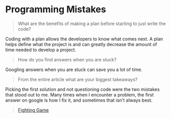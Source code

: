 # Programming Mistakes 

> What are the benefits of making a plan before starting to just write the code?

Coding with a plan allows the developers to know what comes next. A plan helps define what the project is and can greatly decrease the amount of time needed to develop a project.

> How do you find answers when you are stuck?

Googling answers when you are stuck can save you a lot of time.

> From the entire article what are your biggest takeaways?

Picking the first solution and not questioning code were the two mistakes that stood out to me. Many times when I encounter a problem, the first answer on google is how I fix it, and sometimes that isn't always best. 

>[Fighting Game](https://connorh14.github.io/SlapGame/)

